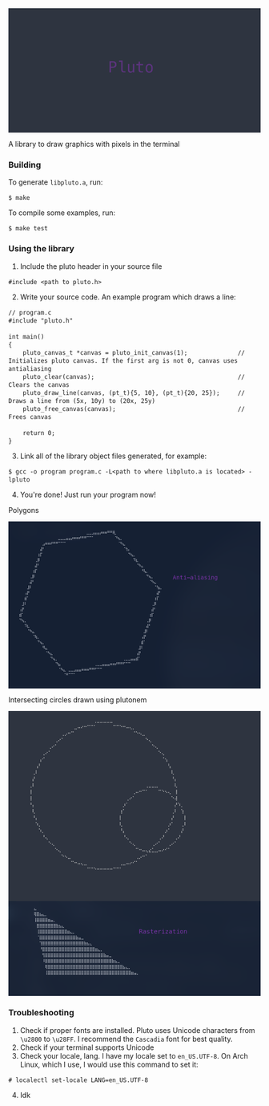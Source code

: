 <img src="screenshots/pluto.png" align="center">

<p> A library to draw graphics with pixels in the terminal </p>

### Building
To generate `libpluto.a`, run:
```
$ make
```
To compile some examples, run:
```
$ make test
```

### Using the library

1. Include the pluto header in your source file
```
#include <path to pluto.h>
```

2. Write your source code. An example program which draws a line:
```
// program.c
#include "pluto.h"

int main()
{
    pluto_canvas_t *canvas = pluto_init_canvas(1);              // Initializes pluto canvas. If the first arg is not 0, canvas uses antialiasing
    pluto_clear(canvas);                                        // Clears the canvas
    pluto_draw_line(canvas, (pt_t){5, 10}, (pt_t){20, 25});     // Draws a line from (5x, 10y) to (20x, 25y)
    pluto_free_canvas(canvas);                                  // Frees canvas

    return 0;
}
```

3. Link all of the library object files generated, for example:
```
$ gcc -o program program.c -L<path to where libpluto.a is located> -lpluto
```

4. You're done! Just run your program now!

<p>Polygons</p>
<img src="screenshots/hexagon.png" align="center">
<br>
<p>Intersecting circles drawn using plutonem</p>
<img src="screenshots/intersecting_circles.png" align="center">
<img src="screenshots/raster.png" align="center">

### Troubleshooting

1. Check if proper fonts are installed. Pluto uses Unicode characters from `\u2800` to `\u28FF`. I recommend the `Cascadia` font for best quality.
2. Check if your terminal supports Unicode
3. Check your locale, lang. I have my locale set to `en_US.UTF-8`. On Arch Linux, which I use, I would use this command to set it:
```
# localectl set-locale LANG=en_US.UTF-8
```
4. Idk

